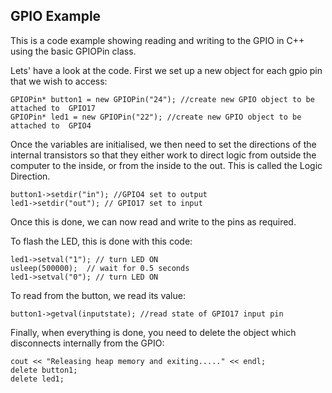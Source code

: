 GPIO Example
------------

This is a code example showing reading and writing to the GPIO in C++
using the basic GPIOPin class.

Lets' have a look at the code. First we set up a new object for each
gpio pin that we wish to access:

    GPIOPin* button1 = new GPIOPin("24"); //create new GPIO object to be attached to  GPIO17
    GPIOPin* led1 = new GPIOPin("22"); //create new GPIO object to be attached to  GPIO4

Once the variables are initialised, we then need to set the directions of the internal
transistors so that they either work to direct logic from outside the computer to the
inside, or from the inside to the out. This is called the Logic Direction.

    button1->setdir("in"); //GPIO4 set to output
    led1->setdir("out"); // GPIO17 set to input

Once this is done, we can now read and write to the pins as required.

To flash the LED, this is done with this code:

    led1->setval("1"); // turn LED ON
    usleep(500000);  // wait for 0.5 seconds
    led1->setval("0"); // turn LED ON

To read from the button, we read its value:

    button1->getval(inputstate); //read state of GPIO17 input pin

Finally, when everything is done, you need to delete the object which disconnects
internally from the GPIO:

    cout << "Releasing heap memory and exiting....." << endl;
    delete button1;
    delete led1;

